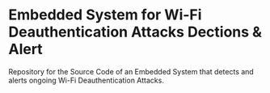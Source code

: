 # Embedded System for Wi-Fi Deauthentication Attacks Dections & Alert
Repository for the Source Code of an Embedded System that detects and alerts ongoing Wi-Fi Deauthentication Attacks.
